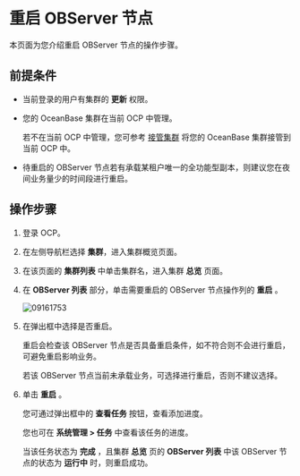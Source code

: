 # 重启 OBServer 节点

本页面为您介绍重启 OBServer 节点的操作步骤。

## 前提条件

* 当前登录的用户有集群的 **更新** 权限。

* 您的 OceanBase 集群在当前 OCP 中管理。

  若不在当前 OCP 中管理，您可参考 [接管集群](../100.take-over-a-cluster.md) 将您的 OceanBase 集群接管到当前 OCP 中。
  
* 待重启的 OBServer 节点若有承载某租户唯一的全功能型副本，则建议您在夜间业务量少的时间段进行重启。

## 操作步骤

1. 登录 OCP。

2. 在左侧导航栏选择 **集群**，进入集群概览页面。

3. 在该页面的 **集群列表** 中单击集群名，进入集群 **总览** 页面。

4. 在 **OBServer 列表** 部分，单击需要重启的 OBServer 节点操作列的 **重启** 。

   ![09161753](https://obbusiness-private.oss-cn-shanghai.aliyuncs.com/doc/img/ocp/401/%E9%87%8D%E5%90%AFobserver1.png)

5. 在弹出框中选择是否重启。

   重启会检查该 OBServer 节点是否具备重启条件，如不符合则不会进行重启，可避免重启影响业务。

   若该 OBServer 节点当前未承载业务，可选择进行重启，否则不建议选择。

6. 单击 **重启** 。

   您可通过弹出框中的 **查看任务** 按钮，查看添加进度。

   您也可在 **系统管理 \> 任务** 中查看该任务的进度。

   当该任务状态为 **完成** ，且集群 **总览** 页的 **OBServer 列表** 中该 OBServer 节点的状态为 **运行中** 时，则重启成功。

